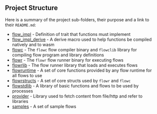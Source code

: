 ## Project Structure

Here is a summary of the project sub-folders, their purpose and a link to their `README.md`:

* [flow_impl](../../flow_impl/README.md) - Definition of trait that functions must implement
* [flow_impl_derive](../../flow_impl_derive/README.md) - A derive macro used to help functions be compiled natively and to wasm
* [flowc](../../flowc/README.md) - The `flowc` flow compiler binary and `flowclib` library for compiling flow program and library definitions
* [flowr](../../flowr/README.md) - The `flowr` flow runner binary for executing flows
* [flowrlib](../../flowr/src/lib/flowrlib.md) - The flow runner library that loads and executes flows
* [flowruntime](../../flowr/src/lib/flowruntime/flowruntime.md) - A set of core functions provided by any flow runtime for all flows to use 
* [flowrstructs](../../flowrstructs/README.md) - A set of core structs used by `flowr` and `flowc`
* [flowstdlib](../../flowstdlib/README.md) - A library of basic functions and flows to be used by processes
* [provider](../../provider/README.md) - Library used to fetch content from file/http and refer to libraries
* [samples](../../samples/README.md) - A set of sample flows 
